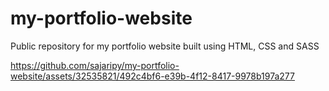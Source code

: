 # my-portfolio-website
Public repository for my portfolio website built using HTML, CSS and SASS


https://github.com/sajaripy/my-portfolio-website/assets/32535821/492c4bf6-e39b-4f12-8417-9978b197a277

